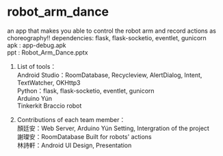 # robot_arm_dance

an app that makes you able to control the robot arm and record actions as choreography!!
dependencies: flask, flask-socketio, eventlet, gunicorn  
apk : app-debug.apk  
ppt : Robot_Arm_Dance.pptx  
1. List of tools：  
	Android Studio：RoomDatabase, Recycleview, AlertDialog, Intent, TextWatcher, OKHttp3  
	Python：flask, flask-socketio, eventlet, gunicorn  
	Arduino Yún  
	Tinkerkit Braccio robot  

	
2. Contributions of each team member：  
	顏廷安：Web Server, Arduino Yún Setting, Intergration of the project  
	謝璨安：RoomDatabase Built for robots' actions  
	林詩軒：Android UI Design, Presentation  
